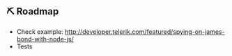 ## ⛏ Roadmap

- Check example: http://developer.telerik.com/featured/spying-on-james-bond-with-node-js/
- Tests
